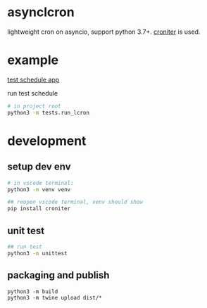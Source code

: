 # asynclcron
lightweight cron on asyncio, support python 3.7+. [croniter](https://pypi.org/project/croniter/) is used.

# example
[test schedule app](tests/run_lcron.py)

run test schedule
```bash
# in project root
python3 -m tests.run_lcron
```

# development
## setup dev env
```bash
# in vscode terminal:
python3 -m venv venv
```

```bash
## reopen vscode terminal, venv should show
pip install croniter
```

## unit test
```bash
## run test
python3 -m unittest
```

## packaging and publish
```
python3 -m build
python3 -m twine upload dist/*
```
